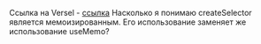 Ссылка на Versel - [ссылка](https://aviasales-mu-three.vercel.app/)
Насколько я понимаю createSelector является мемоизированным. Его использование заменяет же использование useMemo?